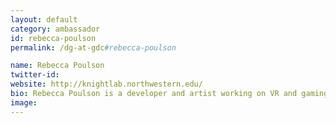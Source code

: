 ```yaml
---
layout: default
category: ambassador
id: rebecca-poulson
permalink: /dg-at-gdc#rebecca-poulson

name: Rebecca Poulson
twitter-id:
website: http://knightlab.northwestern.edu/
bio: Rebecca Poulson is a developer and artist working on VR and gaming projects for journalism at Northwestern University's Knight Lab.
image:
---
```

